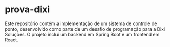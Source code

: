 # prova-dixi
Este repositório contém a implementação de um sistema de controle de ponto, desenvolvido como parte de um desafio de programação para a Dixi Soluções. O projeto inclui um backend em Spring Boot e um frontend em React.
